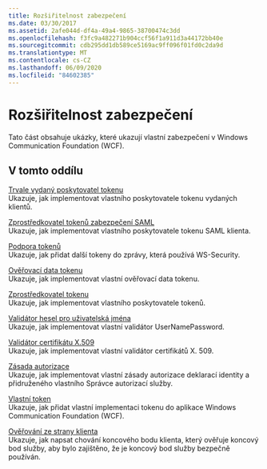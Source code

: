 ```yaml
---
title: Rozšiřitelnost zabezpečení
ms.date: 03/30/2017
ms.assetid: 2afe044d-df4a-49a4-9865-38700474c3dd
ms.openlocfilehash: f3fc9a482271b904ccf56f1a911d3a44172bb40e
ms.sourcegitcommit: cdb295dd1db589ce5169ac9ff096f01fd0c2da9d
ms.translationtype: MT
ms.contentlocale: cs-CZ
ms.lasthandoff: 06/09/2020
ms.locfileid: "84602385"
---
```

# <a name="security-extensibility"></a>Rozšiřitelnost zabezpečení
Tato část obsahuje ukázky, které ukazují vlastní zabezpečení v Windows Communication Foundation (WCF).  
  
## <a name="in-this-section"></a>V tomto oddílu  
 [Trvale vydaný poskytovatel tokenu](durable-issued-token-provider.md)  
 Ukazuje, jak implementovat vlastního poskytovatele tokenu vydaných klientů.  
  
 [Zprostředkovatel tokenů zabezpečení SAML](saml-token-provider.md)  
 Ukazuje, jak implementovat vlastního poskytovatele tokenu SAML klienta.  
  
 [Podpora tokenů](supporting-tokens.md)  
 Ukazuje, jak přidat další tokeny do zprávy, která používá WS-Security.  
  
 [Ověřovací data tokenu](token-authenticator.md)  
 Ukazuje, jak implementovat vlastní ověřovací data tokenu.  
  
 [Zprostředkovatel tokenu](token-provider.md)  
 Ukazuje, jak implementovat vlastního poskytovatele tokenů.  
  
 [Validátor hesel pro uživatelská jména](user-name-password-validator.md)  
 Ukazuje, jak implementovat vlastní validátor UserNamePassword.  
  
 [Validátor certifikátu X.509](x-509-certificate-validator.md)  
 Ukazuje, jak implementovat vlastní validátor certifikátů X. 509.  
  
 [Zásada autorizace](authorization-policy.md)  
 Ukazuje, jak implementovat vlastní zásady autorizace deklarací identity a přidruženého vlastního Správce autorizací služby.  
  
 [Vlastní token](custom-token.md)  
 Ukazuje, jak přidat vlastní implementaci tokenu do aplikace Windows Communication Foundation (WCF).  
  
 [Ověřování ze strany klienta](client-validation.md)  
 Ukazuje, jak napsat chování koncového bodu klienta, který ověřuje koncový bod služby, aby bylo zajištěno, že je koncový bod služby bezpečně používán.
